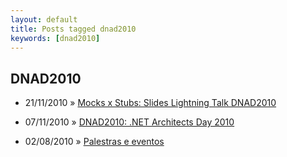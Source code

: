 ```yaml
---
layout: default
title: Posts tagged dnad2010
keywords: [dnad2010]
---
```

<h2 class="category">DNAD2010</h2>
<ul class="posts">
<li>
<p>
<span class="date">21/11/2010</span> &raquo;
<a href="/blog/mocks-x-stubs-slides-lightning-talk-dnad2010">Mocks x Stubs: Slides Lightning Talk DNAD2010</a>
</p>
</li>
<li>
<p>
<span class="date">07/11/2010</span> &raquo;
<a href="/blog/dnad2010-net-architects-day-2010">DNAD2010: .NET Architects Day 2010</a>
</p>
</li>
<li>
<p>
<span class="date">02/08/2010</span> &raquo;
<a href="/blog/palestras-e-eventos">Palestras e eventos</a>
</p>
</li>
</ul>
